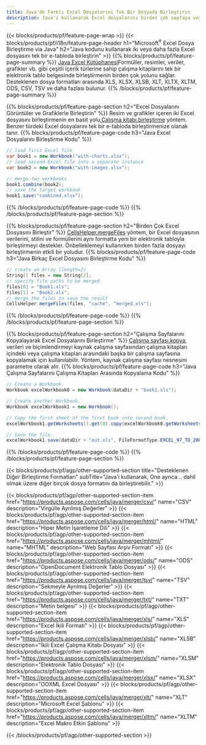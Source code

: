 ```yaml
---
title: Java'de Farklı Excel Dosyalarını Tek Bir Dosyada Birleştirin
description: Java'i kullanarak Excel dosyalarını birden çok sayfaya veya tek sayfaya birleştirin. Excel belgelerini PDF, Görseller ve HTML ile birleştirin, birleştirin veya birleştirin.
---
```

{{< blocks/products/pf/feature-page-wrap >}}
{{< blocks/products/pf/i18n/feature-page-header h1="Microsoft<sup>&reg;</sup> Excel Dosya Birleştirme via Java" h2="Java kodunu kullanarak iki veya daha fazla Excel dosyasını tek bir e-tabloda birleştirin" >}}
{{% blocks/products/pf/feature-page-summary %}}
[Java Excel Kütüphanesi](/cells/tr/java/)Formüller, resimler, veriler, grafikler vb. gibi çeşitli içerik türlerine sahip çalışma kitaplarını tek bir elektronik tablo belgesinde birleştirmenin birden çok yolunu sağlar. Desteklenen dosya formatları arasında XLS, XLSX, XLSB, XLT, XLTX, XLTM, ODS, CSV, TSV ve daha fazlası bulunur.
{{% /blocks/products/pf/feature-page-summary %}}

{{% blocks/products/pf/feature-page-section h2="Excel Dosyalarını Görüntüler ve Grafiklerle Birleştirin" %}}
 Resim ve grafikler içeren iki Excel dosyasını birleştirmenin en basit yolu,[Çalışma kitabı.birleştirme](https://reference.aspose.com/cells/java/com.aspose.cells/workbook#combine(com.aspose.cells.Workbook)) yöntem. Benzer türdeki Excel dosyalarını tek bir e-tabloda birleştirmenize olanak tanır.
{{% blocks/products/pf/feature-page-code h3="Java Excel Dosyalarını Birleştirme Kodu" %}}

```cs
// load first Excel file
var book1 = new Workbook("with-charts.xlsx");
// load second Excel file into a separate instance
var book2 = new Workbook("with-images.xlsx");

// merge two workbooks
book1.combine(book2);
// save the target workbook 
book1.save("combined.xlsx");
```
{{% /blocks/products/pf/feature-page-code %}}
{{% /blocks/products/pf/feature-page-section %}}

{{% blocks/products/pf/feature-page-section h2="Birden Çok Excel Dosyasını Birleştir" %}}
[CellsHelper.mergeFiles](https://reference.aspose.com/cells/java/com.aspose.cells/cellshelper#mergeFiles) yöntem, bir Excel dosyasının verilerini, stilini ve formüllerini aynı formatta yeni bir elektronik tabloyla birleştirmeyi destekler. Önbelleklemeyi kullanırken birden fazla dosyayı birleştirmenin etkili bir yoludur.
{{% blocks/products/pf/feature-page-code h3="Java Birkaç Excel Dosyasını Birleştirme Kodu" %}}

```cs
// create an Array (length=2)
String[] files = new String[2];
// specify file paths to be merged
files[0] = "Book1.xls";
files[1] = "Book2.xls";
// merge the files to save the result
CellsHelper.mergeFiles(files, "cache", "merged.xls");

```
{{% /blocks/products/pf/feature-page-code %}}
{{% /blocks/products/pf/feature-page-section %}}

{{% blocks/products/pf/feature-page-section h2="Çalışma Sayfalarını Kopyalayarak Excel Dosyalarını Birleştirme" %}}
[Çalışma sayfası.kopya](https://reference.aspose.com/cells/java/com.aspose.cells/worksheet#copy(com.aspose.cells.Worksheet)), verileri ve biçimlendirmeyi kaynak çalışma sayfasından çalışma kitapları içindeki veya çalışma kitapları arasındaki başka bir çalışma sayfasına kopyalamak için kullanılabilir. Yöntem, kaynak çalışma sayfası nesnesini parametre olarak alır.
{{% blocks/products/pf/feature-page-code h3="Java Çalışma Sayfalarını Çalışma Kitapları Arasında Kopyalama Kodu" %}}

```cs
// Create a Workbook.
Workbook excelWorkbook0 = new Workbook(dataDir + "book1.xls");

// Create another Workbook.
Workbook excelWorkbook1 = new Workbook();

// Copy the first sheet of the first book into second book.
excelWorkbook1.getWorksheets().get(0).copy(excelWorkbook0.getWorksheets().get(0));

// Save the file.
excelWorkbook1.save(dataDir + "out.xls", FileFormatType.EXCEL_97_TO_2003);
```
{{% /blocks/products/pf/feature-page-code %}}
{{% /blocks/products/pf/feature-page-section %}}

{{< blocks/products/pf/agp/other-supported-section title="Desteklenen Diğer Birleştirme Formatları" subTitle="Java\'i kullanarak, One ayrıca .. dahil olmak üzere diğer birçok dosya formatını da birleştirebilir." >}}

{{< blocks/products/pf/agp/other-supported-section-item href="https://products.aspose.com/cells/java/merger/csv/" name="CSV" description="Virgülle Ayrılmış Değerler" >}}
{{< blocks/products/pf/agp/other-supported-section-item href="https://products.aspose.com/cells/java/merger/html/" name="HTML" description="Hiper Metin İşaretleme Dili" >}}
{{< blocks/products/pf/agp/other-supported-section-item href="https://products.aspose.com/cells/java/merger/mhtml/" name="MHTML" description="Web Sayfası Arşiv Formatı" >}}
{{< blocks/products/pf/agp/other-supported-section-item href="https://products.aspose.com/cells/java/merger/ods/" name="ODS" description="OpenDocument Elektronik Tablo Dosyası" >}}
{{< blocks/products/pf/agp/other-supported-section-item href="https://products.aspose.com/cells/java/merger/tsv/" name="TSV" description="Sekmeyle Ayrılmış Değerler" >}}
{{< blocks/products/pf/agp/other-supported-section-item href="https://products.aspose.com/cells/java/merger/txt/" name="TXT" description="Metin belgesi" >}}
{{< blocks/products/pf/agp/other-supported-section-item href="https://products.aspose.com/cells/java/merger/xls/" name="XLS" description="Excel İkili Formatı" >}}
{{< blocks/products/pf/agp/other-supported-section-item href="https://products.aspose.com/cells/java/merger/xlsb/" name="XLSB" description="İkili Excel Çalışma Kitabı Dosyası" >}}
{{< blocks/products/pf/agp/other-supported-section-item href="https://products.aspose.com/cells/java/merger/xlsm/" name="XLSM" description="Elektronik Tablo Dosyası" >}}
{{< blocks/products/pf/agp/other-supported-section-item href="https://products.aspose.com/cells/java/merger/xlsx/" name="XLSX" description="OOXML Excel Dosyası" >}}
{{< blocks/products/pf/agp/other-supported-section-item href="https://products.aspose.com/cells/java/merger/xlt/" name="XLT" description="Microsoft Excel Şablonu" >}}
{{< blocks/products/pf/agp/other-supported-section-item href="https://products.aspose.com/cells/java/merger/xltm/" name="XLTM" description="Excel Makro Etkin Şablonu" >}}

{{< /blocks/products/pf/agp/other-supported-section >}}
